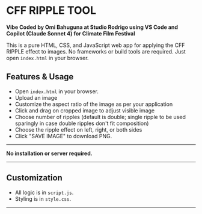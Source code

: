 # CFF RIPPLE TOOL

**Vibe Coded by Omi Bahuguna at Studio Rodrigo using VS Code and Copilot (Claude Sonnet 4) for Climate Film Festival**

This is a pure HTML, CSS, and JavaScript web app for applying the CFF RIPPLE effect to images. No frameworks or build tools are required. Just open `index.html` in your browser.

## Features & Usage
- Open `index.html` in your browser.
- Upload an image
- Customize the aspect ratio of the image as per your application
- Click and drag on cropped image to adjust visible image
- Choose number of ripples (default is double; single ripple to be used sparingly in case double ripples don't fit composition)
- Choose the ripple effect on left, right, or both sides
- Click "SAVE IMAGE" to download PNG.

---

**No installation or server required.**

---

## Customization
- All logic is in `script.js`.
- Styling is in `style.css`.

---
